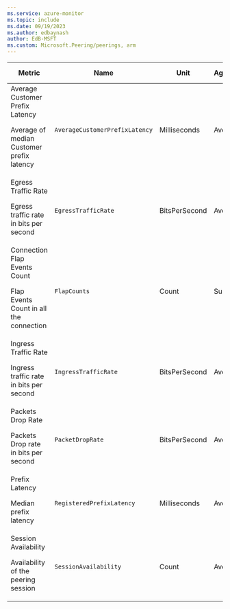 ```yaml
---
ms.service: azure-monitor
ms.topic: include
ms.date: 09/19/2023
ms.author: edbaynash
author: EdB-MSFT
ms.custom: Microsoft.Peering/peerings, arm
---
```

  
  
|Metric|Name|Unit|Aggregation|Dimensions|Time Grains|DS Export|
|---|---|---|---|---|---|---|
|Average Customer Prefix Latency<p><p>Average of median Customer prefix latency |`AverageCustomerPrefixLatency` |Milliseconds |Average |RegisteredAsnName|PT1H |Yes|
|Egress Traffic Rate<p><p>Egress traffic rate in bits per second |`EgressTrafficRate` |BitsPerSecond |Average |ConnectionId, SessionIp, TrafficClass|PT1M, PT5M, PT1H |Yes|
|Connection Flap Events Count<p><p>Flap Events Count in all the connection |`FlapCounts` |Count |Sum |ConnectionId, SessionIp|PT1M, PT5M, PT1H |Yes|
|Ingress Traffic Rate<p><p>Ingress traffic rate in bits per second |`IngressTrafficRate` |BitsPerSecond |Average |ConnectionId, SessionIp, TrafficClass|PT1M, PT5M, PT1H |Yes|
|Packets Drop Rate<p><p>Packets Drop rate in bits per second |`PacketDropRate` |BitsPerSecond |Average |ConnectionId, SessionIp, TrafficClass|PT1M, PT5M, PT1H |Yes|
|Prefix Latency<p><p>Median prefix latency |`RegisteredPrefixLatency` |Milliseconds |Average |RegisteredPrefixName|PT1H |Yes|
|Session Availability<p><p>Availability of the peering session |`SessionAvailability` |Count |Average |ConnectionId, SessionIp|PT5M, PT1H |Yes|